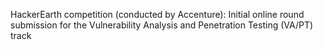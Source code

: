HackerEarth competition (conducted by Accenture):
Initial online round submission for the Vulnerability Analysis and Penetration Testing (VA/PT) track
